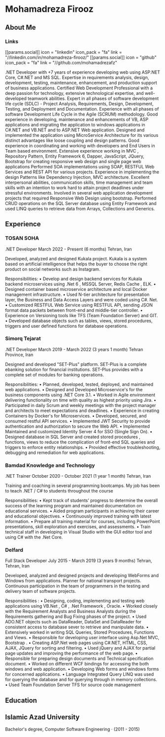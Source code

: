 # Mohamadreza Firooz

## About Me

### Links
[[params.social]]
    icon = "linkedin"
    icon_pack = "fa"
    link = "//linkedin.com/in/mohamadreza-firooz/"
[[params.social]]
    icon = "github"
    icon_pack = "fa"
    link = "//github.com/mohamadrezafz"

.NET Developer with +7 years of experience developing web using ASP.NET Core, C#.NET and MS SQL. Expertise in requirements analysis, design, development, testing, maintenance, enhancement, and production support of business applications. Certified Web Development Professional with a deep passion for technology, extensive technological expertise, and well-developed teamwork abilities.
Expert in all phases of software development life cycle (SDLC) - Project Analysis, Requirements, Design, Development, Testing, and Deployment and Documentation. Experience with all phases of software Development Life Cycle in the Agile (SCRUM) methodology.
Good experience in developing, maintenance and enhancements of VB, ASP applications and migrating the application to windows applications in C#.NET and VB.NET and to ASP.NET Web application.
Designed and implemented the application using MicroService Architecture for its various distinct advantages like loose coupling and design patterns.
Good experience in coordinating and working with developers and End Users in Team based environment.
Extensive experience working in MVC , Repository Pattern, Entity Framework 6, Dapper, JavaScript, JQuery, Bootstrap for creating responsive web design and single page web applications Performed SOA implementations using SOAP, RESTFUL Web Services and REST API for various projects.
Experience in implementing the design Patterns like Dependency Injection, MVC architecture.
Excellent interpersonal abilities, communication skills, time management and team skills with an intention to work hard to attain project deadlines under stressful environments.
Involved in several web application development projects that required Responsive Web Design using bootstrap.
Performed CRUD operations on the SQL Server database using Entity Framework and used LINQ queries to retrieve data from Arrays, Collections and Generics.

## Experience

### TOSAN SOHA
.NET Developer
March 2022 - Present (6 months)
Tehran, Iran

Developed, analyzed and designed Kukala project. Kukala is a system based
on artificial intelligence that helps the buyer to choose the right product on
social networks such as Instagram.


Responsibilities:
• Develop and design backend services for Kukala backend microservices
using .Net 6 , MSSQL Server, Redis Cache , ELK.
• Designed container based microservice architecture and local Docker
management infrastructure.
• Used N-tier architecture for presentation layer, the Business and Data
Access Layers and were coded using C#. Net.
• Customized RESTFUL Web Service using RESTFUL API, sending JSON
format data packets between front-end and middle-tier controller.
• Experience on Versioning tools like TFS (Team Foundation Server) and GIT.
• Developed database objects such as tables, views, stored procedures,
triggers and user defined functions for database operations.

### Simorq Tejarat
.NET Developer
March 2019 - March 2022 (3 years 1 month)
Tehran Province, Iran

Designed and developed "SET-Plus" platform. SET-Plus is a complete ebanking solution for financial institutions. SET-Plus provides with a complete
set of modules for banking operations. 

Responsibilities:
• Planned, developed, tested, deployed, and maintained web applications.
• Designed and Developed Microservice's for the business components
using .NET Core 3.1.
• Worked in Agile environment delivering functionality on time with quality as
highest priority using Jira.
• Participated in daily Scrum and weekly meetings with the project manager
and architects to meet expectations and deadlines.
• Experience in creating Containers by Docker's for Microservices.
• Developed, secured, and consumed restful API services.
• Implemented JWT Security to provide authentication and authorization to
secure the Web API.
• Implemented Maintained and customized Identity Server 4 for SSO (Single
Sign On).
• Designed database in SQL Server and created stored procedures , functions,
views to reduce the complication of front-end SQL queries and triggers to
enforce entity relationships.
• Provided effective troubleshooting, debugging and remediation for web
applications.

### Bamdad Knowledge and Technology
.NET Trainer
October 2020 - October 2021 (1 year 1 month)
Tehran, Iran

Training and coaching in several programming bootcamps.
My job has been to teach .NET / C# to students throughout the course

Responsibilities:
• Kept track of students' progress to determine the overall success of the
learning program and maintained documentation on educational services.
• Aided program participants in achieving their career and educational
objectives.
• Continuously improved training with latest information.
• Prepare all training material for courses, including PowerPoint presentations,
skill exploration and exercises, and assessments.
• Train technical staff in developing in Visual Studio with the GUI editor tool
and using C# with the .Net Core.


### Delfard
Full Stack Developer
July 2015 - March 2019 (3 years 9 months)
Tehran, Tehran, Iran

Developed, analyzed and designed projects and developing WebForms and
Windows from applications.
Planner for national transport projects. Continuous participation in the team of
programmers in the testing and delivery team of software projects.

Responsibilities :
• Designing, coding, implementing and testing web applications using VB.Net ,
C# , .Net Framework , Oracle.
• Worked closely with the Requirement Analysts and Business Analysts during
the Requirements gathering and Bug Fixing phases of the project.
• Used ADO.NET objects such as DataReader, DataSet and DataReader for
consistent access to database sever to retrieve and manipulate data.
• Extensively worked in writing SQL Queries, Stored Procedures, Functions
and Views.
• Responsible for developing user interface using Asp.Net MVC, Bootstrap .
• Creating ASP.Net web pages using C#.NET, HTML, CSS, AJAX, JQuery for
sorting and filtering.
• Used jQuery and AJAX for partial page updates and improving the
performance of the web page.
• Responsible for preparing design documents and Technical specification
document.
• Worked on different WCF bindings for accessing the both windows and web
application.
• Developing Web forms and windows forms for concerned applications.
• Language Integrated Query LINQ was used for querying the database and
for querying through in memory collections.
• Used Team Foundation Server TFS for source code management

## Education
## Islamic Azad University
Bachelor's degree, Computer Software Engineering · (2011 - 2015)


